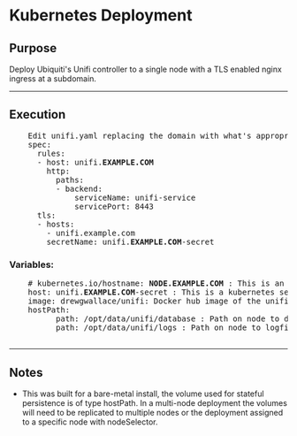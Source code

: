 # Kubernetes Deployment

## Purpose
  Deploy Ubiquiti's Unifi controller to a single node with a TLS enabled nginx ingress at a subdomain.

----

## Execution

<pre>
    Edit unifi.yaml replacing the domain with what's appropriate for your environment:
    spec:
      rules:
      - host: unifi.<b>EXAMPLE.COM</b>
        http:
          paths:
          - backend:
              serviceName: unifi-service
              servicePort: 8443
      tls:
      - hosts:
        - unifi.example.com
        secretName: unifi.<b>EXAMPLE.COM</b>-secret
</pre>

  ### Variables:
<pre>
    # kubernetes.io/hostname: <b>NODE.EXAMPLE.COM</b> : This is an optional node selector to pair the deployment to a specific node.
    host: unifi.<b>EXAMPLE.COM</b>-secret : This is a kubernetes secret container a public certificate and private key.
    image: drewgwallace/unifi: Docker hub image of the unifi controller. [GitHub](https://github.com/drewgwallace/unifi-docker)
    hostPath:
          path: /opt/data/unifi/database : Path on node to database volume
          path: /opt/data/unifi/logs : Path on node to logfiles volume

</pre>
----

## Notes

+ This was built for a bare-metal install, the volume used for stateful persistence is of type hostPath. In a multi-node deployment the volumes will need to be replicated to multiple nodes or the deployment assigned to a specific node with nodeSelector.